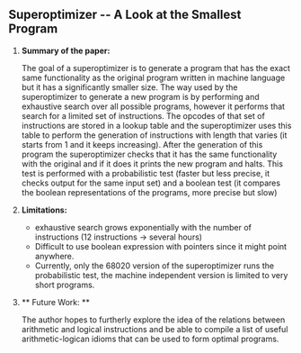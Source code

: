 ## Superoptimizer --  A Look at the Smallest Program

1. **Summary of the paper:**

	The goal of a superoptimizer is to generate a program that has the exact same functionality as the original program written in machine language but it has a significantly smaller size. The way used by the superoptimizer to generate a new program is by performing and exhaustive search over all possible programs, however it performs that search for a limited set of instructions. The opcodes of that set of instructions are stored in a lookup table and the superoptimizer uses this table to perform the generation of instructions with length that varies (it starts from 1 and it keeps increasing). After the generation of this program the superoptimizer checks that it has the same functionality with the original and if it does it prints the new program and halts. This test is performed with a probabilistic test (faster but less precise, it checks output for the same input set) and a boolean test (it compares the boolean representations of the programs, more precise but slow)

2. **Limitations:**
   * exhaustive search grows exponentially with the number of instructions (12 instructions -> several hours)
   * Difficult to use boolean expression with pointers since it might point anywhere.
   * Currently, only the 68020 version of the superoptimizer runs the probabilistic test, the machine independent version is limited to very short programs.
   
3. ** Future Work: **

	The author hopes to furtherly explore the idea of the relations between arithmetic and logical instructions and be able to compile a list of useful arithmetic-logican idioms that can be used to form optimal programs.